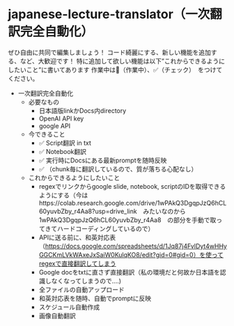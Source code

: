 # japanese-lecture-translator（一次翻訳完全自動化）

ぜひ自由に共同で編集しましょう！
コード綺麗にする、新しい機能を追加する、など、大歓迎です！
特に追加して欲しい機能は以下”これからできるようにしたいこと”に書いてあります
作業中は🚧（作業中）、✅（チェック）　をつけてください。

- 一次翻訳完全自動化
  - 必要なもの
    - 日本語版linkかDocs内directory
    - OpenAI API key
    - google API
  - 今できること
    - ✅ Script翻訳 in txt
    - ✅ Notebook翻訳
    - ✅ 実行時にDocsにある最新promptを随時反映
    - ✅ （chunk毎に翻訳しているので、質が落ちる心配なし）
  - これからできるようにしたいこと
    - regexでリンクからgoogle slide, notebook, scriptのIDを取得できるようにする（今はhttps://colab.research.google.com/drive/1wPAkQ3DgqpJzQ6hCL60yuvbZby_r4Aa8?usp=drive_link　みたいなのから1wPAkQ3DgqpJzQ6hCL60yuvbZby_r4Aa8　の部分を手動で取ってきてハードコーディングしているので）
    - APIに送る前に、和英対応表（https://docs.google.com/spreadsheets/d/1Jq87j4FvlDyt4wHHyGGCKmLVkWAxeJxSaiW0KulqKO8/edit?gid=0#gid=0）を使ってregexで直接翻訳してしまう
    - Google docをtxtに直さず直接翻訳（私の環境だと何故か日本語を認識しなくなってしまうので....)
    - 全ファイルの自動アップロード
    - 和英対応表を随時、自動でpromptに反映
    - スケジュール自動作成
    - 画像自動翻訳
